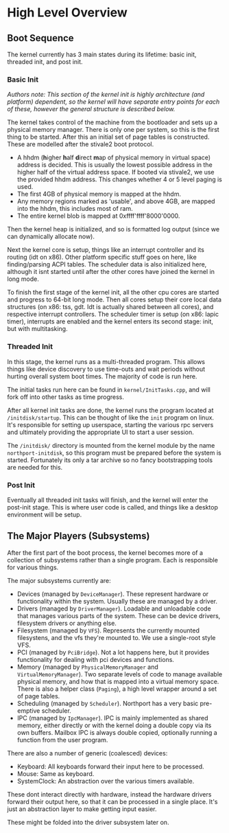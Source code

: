 # High Level Overview 

## Boot Sequence

The kernel currently has 3 main states during its lifetime: basic init, threaded init, and post init.

### Basic Init

*Authors note: This section of the kernel init is highly architecture (and platform) dependent, so the kernel will have separate entry points for each of these, however the general structure is described below.*

The kernel takes control of the machine from the bootloader and sets up a physical memory manager. There is only one per system, so this is the first thing to be started.
After this an initial set of page tables is constructed. These are modelled after the stivale2 boot protocol.
- A hhdm (**h**igher **h**alf **d**irect **m**ap of physical memory in virtual space) address is decided. This is usually the lowest possible address in the higher half of the virtual address space. If booted via stivale2, we use the provided hhdm address. This changes whether 4 or 5 level paging is used.
- The first 4GB of physical memory is mapped at the hhdm.
- Any memory regions marked as 'usable', and above 4GB, are mapped into the hhdm, this includes most of ram.
- The entire kernel blob is mapped at 0xffff'ffff'8000'0000. 

Then the kernel heap is initialized, and so is formatted log output (since we can dynamically allocate now).

Next the kernel core is setup, things like an interrupt controller and its routing (idt on x86). Other platform specific stuff goes on here, like finding/parsing ACPI tables. The scheduler data is also initialized here, although it isnt started until after the other cores have joined the kernel in long mode.

To finish the first stage of the kernel init, all the other cpu cores are started and progress to 64-bit long mode. Then all cores setup their core local data structures (on x86: tss, gdt. Idt is actually shared between all cores), and respective interrupt controllers.
The scheduler timer is setup (on x86: lapic timer), interrupts are enabled and the kernel enters its second stage: init, but with multitasking.

### Threaded Init

In this stage, the kernel runs as a multi-threaded program. This allows things like device discovery to use time-outs and wait periods without hurting overall system boot times. The majority of code is run here.

The initial tasks run here can be found in `kernel/InitTasks.cpp`, and will fork off into other tasks as time progress.

After all kernel init tasks are done, the kernel runs the program located at `/initdisk/startup`. This can be thought of like the `init` program on linux. It's responsible for setting up userspace, starting the various rpc servers and ultimately providing the appropriate UI to start a user session.

The `/initdisk/` directory is mounted from the kernel module by the name `northport-initdisk`, so this program must be prepared before the system is started. Fortunately its only a tar archive so no fancy bootstrapping tools are needed for this.

### Post Init

Eventually all threaded init tasks will finish, and the kernel will enter the post-init stage. This is where user code is called, and things like a desktop environment will be setup.


## The Major Players (Subsystems)

After the first part of the boot process, the kernel becomes more of a collection of subsystems rather than a single program.
Each is responsible for various things.

The major subsystems currently are:
- Devices (managed by `DeviceManager`). These represent hardware or functionality within the system. Usually these are managed by a driver.
- Drivers (managed by `DriverManager`). Loadable and unloadable code that manages various parts of the system. These can be device drivers, filesystem drivers or anything else.
- Filesystem (managed by `VFS`). Represents the currently mounted filesystens, and the vfs they're mounted to. We use a single-root style VFS.
- PCI (managed by `PciBridge`). Not a lot happens here, but it provides functionality for dealing with pci devices and functions.
- Memory (managed by `PhysicalMemoryManager` and `VirtualMemoryManager`). Two separate levels of code to manage available physical memory, and how that is mapped into a virtual memory space. There is also a helper class (`Paging`), a high level wrapper around a set of page tables.
- Scheduling (managed by `Scheduler`). Northport has a very basic pre-emptive scheduler.
- IPC (managed by `IpcManager`). IPC is mainly implemented as shared memory, either directly or with the kernel doing a double copy via its own buffers. Mailbox IPC is always double copied, optionally running a function from the user program.

There are also a number of generic (coalesced) devices:
- Keyboard: All keyboards forward their input here to be processed.
- Mouse: Same as keyboard.
- SystemClock: An abstraction over the various timers available.

These dont interact directly with hardware, instead the hardware drivers forward their output here, so that it can be processed in a single place. It's just an abstraction layer to make getting input easier.

These might be folded into the driver subsystem later on.
